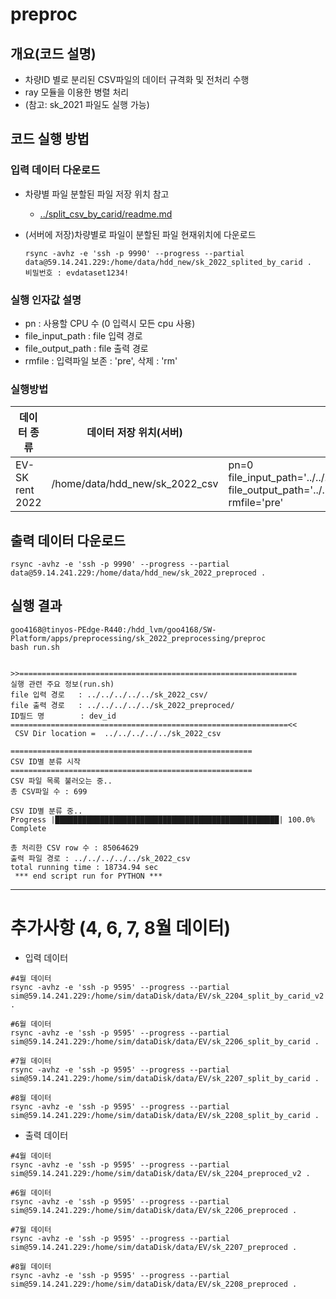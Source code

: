 # preproc


## 개요(코드 설명)
- 차량ID 별로 분리된 CSV파일의 데이터 규격화 및 전처리 수행
- ray 모듈을 이용한 병렬 처리
- (참고: sk_2021 파일도 실행 가능)

## 코드 실행 방법

### 입력 데이터 다운로드
- 차량별 파일 분할된 파일 저장 위치 참고
  - [../split_csv_by_carid/readme.md](https://github.com/dongsikyoon/SW-Platform/blob/main/apps/preprocessing/sk_2022_preprocessing/split_csv_by_carid/readme.md)

- (서버에 저장)차량별로 파일이 분할된 파일 현재위치에 다운로드
  ```
  rsync -avhz -e 'ssh -p 9990' --progress --partial data@59.14.241.229:/home/data/hdd_new/sk_2022_splited_by_carid .
  비밀번호 : evdataset1234!
  ```

### 실행 인자값 설명
- pn : 사용할 CPU 수 (0 입력시 모든 cpu 사용)
- file_input_path : file 입력 경로
- file_output_path : file 출력 경로
- rmfile : 입력파일 보존 : 'pre', 삭제 : 'rm'

### 실행방법
| 데이터 종류           | 데이터 저장 위치(서버)                                                                                                                                 | 설정인자값(info.ini)                                                                                       | 실행                         |
| ---------------- | --------------------------------------------------------------------------------------------------------------------------------------------- | --------------------------------------------------------------------------------------------------------------------------------------------------------------------------------------------------------------------- | -------------------------- |
| EV- SK rent 2022 | /home/data/hdd_new/sk_2022_csv | pn=0<br>file_input_path='../../../../data_files/EV/sk_2022_splited_by_carid'<br>file_output_path='../../../../data_files/EV/sk_2022_preproced/'<br>rmfile='pre'                    | bash run.sh |


## 출력 데이터 다운로드
```
rsync -avhz -e 'ssh -p 9990' --progress --partial data@59.14.241.229:/home/data/hdd_new/sk_2022_preproced .
```


## 실행 결과
```
goo4168@tinyos-PEdge-R440:/hdd_lvm/goo4168/SW-Platform/apps/preprocessing/sk_2022_preprocessing/preproc
bash run.sh


>>==============================================================
실행 관련 주요 정보(run.sh)
file 입력 경로   : ../../../../../sk_2022_csv/
file 출력 경로   : ../../../../../sk_2022_preproced/
ID필드 명        : dev_id
==============================================================<<
 CSV Dir location =  ../../../../../sk_2022_csv

======================================================
CSV ID별 분류 시작
======================================================
CSV 파일 목록 불러오는 중..
총 CSV파일 수 : 699

CSV ID별 분류 중..
Progress |██████████████████████████████████████████████████| 100.0% Complete

총 처리한 CSV row 수 : 85064629
출력 파일 경로 : ../../../../../sk_2022_csv
total running time : 18734.94 sec
 *** end script run for PYTHON ***
```

---
# 추가사항 (4, 6, 7, 8월 데이터)
- 입력 데이터 
```
#4월 데이터
rsync -avhz -e 'ssh -p 9595' --progress --partial sim@59.14.241.229:/home/sim/dataDisk/data/EV/sk_2204_split_by_carid_v2 .

#6월 데이터
rsync -avhz -e 'ssh -p 9595' --progress --partial sim@59.14.241.229:/home/sim/dataDisk/data/EV/sk_2206_split_by_carid .

#7월 데이터
rsync -avhz -e 'ssh -p 9595' --progress --partial sim@59.14.241.229:/home/sim/dataDisk/data/EV/sk_2207_split_by_carid .

#8월 데이터
rsync -avhz -e 'ssh -p 9595' --progress --partial sim@59.14.241.229:/home/sim/dataDisk/data/EV/sk_2208_split_by_carid .
```

- 출력 데이터
```
#4월 데이터
rsync -avhz -e 'ssh -p 9595' --progress --partial sim@59.14.241.229:/home/sim/dataDisk/data/EV/sk_2204_preproced_v2 .

#6월 데이터
rsync -avhz -e 'ssh -p 9595' --progress --partial sim@59.14.241.229:/home/sim/dataDisk/data/EV/sk_2206_preproced .

#7월 데이터
rsync -avhz -e 'ssh -p 9595' --progress --partial sim@59.14.241.229:/home/sim/dataDisk/data/EV/sk_2207_preproced .

#8월 데이터
rsync -avhz -e 'ssh -p 9595' --progress --partial sim@59.14.241.229:/home/sim/dataDisk/data/EV/sk_2208_preproced .
```
